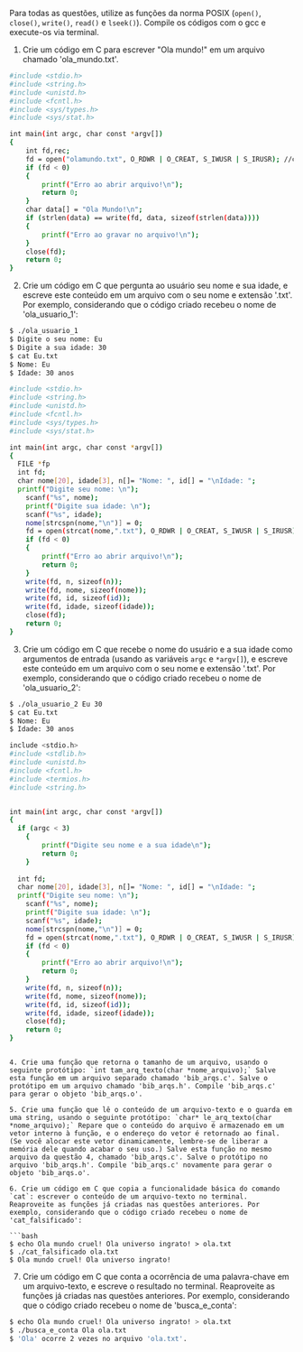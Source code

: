 Para todas as questões, utilize as funções da norma POSIX (`open()`, `close()`, `write()`, `read()` e `lseek()`). Compile os códigos com o gcc e execute-os via terminal.

1. Crie um código em C para escrever "Ola mundo!" em um arquivo chamado 'ola_mundo.txt'.

```bash
#include <stdio.h>
#include <string.h>
#include <unistd.h>
#include <fcntl.h>
#include <sys/types.h>
#include <sys/stat.h>

int main(int argc, char const *argv[])
{
	int fd,rec;
	fd = open("olamundo.txt", O_RDWR | O_CREAT, S_IWUSR | S_IRUSR); //criar e sendo aberto para leitura e gravação.
	if (fd < 0)
	{
		printf("Erro ao abrir arquivo!\n");
		return 0;
	}
	char data[] = "Ola Mundo!\n";
	if (strlen(data) == write(fd, data, sizeof(strlen(data))))
	{
		printf("Erro ao gravar no arquivo!\n");
	}
	close(fd);
	return 0;
}

```

2. Crie um código em C que pergunta ao usuário seu nome e sua idade, e escreve este conteúdo em um arquivo com o seu nome e
extensão '.txt'. Por exemplo, considerando que o código criado recebeu o nome de 'ola_usuario_1':

```bash
$ ./ola_usuario_1
$ Digite o seu nome: Eu
$ Digite a sua idade: 30
$ cat Eu.txt
$ Nome: Eu
$ Idade: 30 anos
```

```bash
#include <stdio.h>
#include <string.h>
#include <unistd.h>
#include <fcntl.h>
#include <sys/types.h>
#include <sys/stat.h>

int main(int argc, char const *argv[])
{
  FILE *fp 
  int fd; 
  char nome[20], idade[3], n[]= "Nome: ", id[] = "\nIdade: ";
  printf("Digite seu nome: \n");
	scanf("%s", nome);
	printf("Digite sua idade: \n");
	scanf("%s", idade);
	nome[strcspn(nome,"\n")] = 0;
	fd = open(strcat(nome,".txt"), O_RDWR | O_CREAT, S_IWUSR | S_IRUSR);
	if (fd < 0)
	{
		printf("Erro ao abrir arquivo!\n");
		return 0;
	}
	write(fd, n, sizeof(n));
	write(fd, nome, sizeof(nome));
	write(fd, id, sizeof(id));
	write(fd, idade, sizeof(idade));
	close(fd);
	return 0;
}
```


3. Crie um código em C que recebe o nome do usuário e a sua idade como argumentos de entrada (usando as variáveis `argc` e 
`*argv[]`), e escreve este conteúdo em um arquivo com o seu nome e extensão '.txt'. Por exemplo, considerando que o código 
criado recebeu o nome de 'ola_usuario_2':

```bash
$ ./ola_usuario_2 Eu 30
$ cat Eu.txt
$ Nome: Eu
$ Idade: 30 anos
```

```bash
include <stdio.h>
#include <stdlib.h>
#include <unistd.h> 
#include <fcntl.h> 
#include <termios.h>
#include <string.h>


int main(int argc, char const *argv[])
{
  if (argc < 3)
	{
		printf("Digite seu nome e a sua idade\n");
		return 0;
	}
  
  int fd; 
  char nome[20], idade[3], n[]= "Nome: ", id[] = "\nIdade: ";
  printf("Digite seu nome: \n");
	scanf("%s", nome);
	printf("Digite sua idade: \n");
	scanf("%s", idade);
	nome[strcspn(nome,"\n")] = 0;
	fd = open(strcat(nome,".txt"), O_RDWR | O_CREAT, S_IWUSR | S_IRUSR);
	if (fd < 0)
	{
		printf("Erro ao abrir arquivo!\n");
		return 0;
	}
	write(fd, n, sizeof(n));
	write(fd, nome, sizeof(nome));
	write(fd, id, sizeof(id));
	write(fd, idade, sizeof(idade));
	close(fd);
	return 0;
}
```

```

4. Crie uma função que retorna o tamanho de um arquivo, usando o seguinte protótipo: `int tam_arq_texto(char *nome_arquivo);` Salve esta função em um arquivo separado chamado 'bib_arqs.c'. Salve o protótipo em um arquivo chamado 'bib_arqs.h'. Compile 'bib_arqs.c' para gerar o objeto 'bib_arqs.o'.

5. Crie uma função que lê o conteúdo de um arquivo-texto e o guarda em uma string, usando o seguinte protótipo: `char* le_arq_texto(char *nome_arquivo);` Repare que o conteúdo do arquivo é armazenado em um vetor interno à função, e o endereço do vetor é retornado ao final. (Se você alocar este vetor dinamicamente, lembre-se de liberar a memória dele quando acabar o seu uso.) Salve esta função no mesmo arquivo da questão 4, chamado 'bib_arqs.c'. Salve o protótipo no arquivo 'bib_arqs.h'. Compile 'bib_arqs.c' novamente para gerar o objeto 'bib_arqs.o'.

6. Crie um código em C que copia a funcionalidade básica do comando `cat`: escrever o conteúdo de um arquivo-texto no terminal. Reaproveite as funções já criadas nas questões anteriores. Por exemplo, considerando que o código criado recebeu o nome de 'cat_falsificado':

```bash
$ echo Ola mundo cruel! Ola universo ingrato! > ola.txt
$ ./cat_falsificado ola.txt
$ Ola mundo cruel! Ola universo ingrato!
```

7. Crie um código em C que conta a ocorrência de uma palavra-chave em um arquivo-texto, e escreve o resultado no terminal. Reaproveite as funções já criadas nas questões anteriores. Por exemplo, considerando que o código criado recebeu o nome de 'busca_e_conta':

```bash
$ echo Ola mundo cruel! Ola universo ingrato! > ola.txt
$ ./busca_e_conta Ola ola.txt
$ 'Ola' ocorre 2 vezes no arquivo 'ola.txt'.
```
